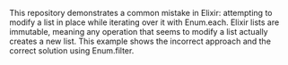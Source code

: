 This repository demonstrates a common mistake in Elixir: attempting to modify a list in place while iterating over it with Enum.each.  Elixir lists are immutable, meaning any operation that seems to modify a list actually creates a new list. This example shows the incorrect approach and the correct solution using Enum.filter.